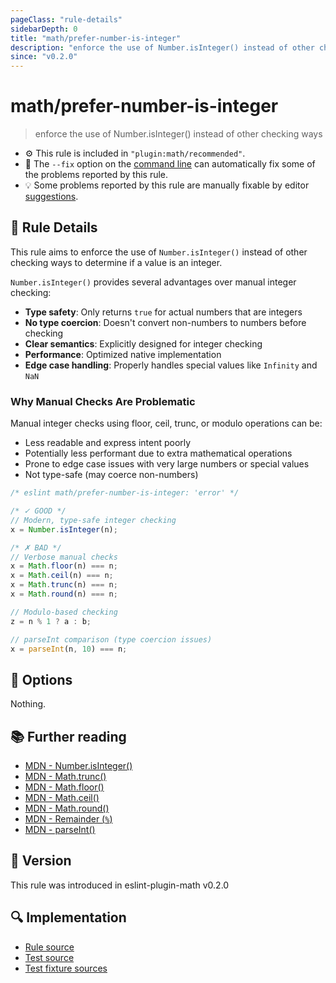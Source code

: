 ```yaml
---
pageClass: "rule-details"
sidebarDepth: 0
title: "math/prefer-number-is-integer"
description: "enforce the use of Number.isInteger() instead of other checking ways"
since: "v0.2.0"
---
```


# math/prefer-number-is-integer

> enforce the use of Number.isInteger() instead of other checking ways

- ⚙️ This rule is included in `"plugin:math/recommended"`.
- 🔧 The `--fix` option on the [command line](https://eslint.org/docs/user-guide/command-line-interface#fixing-problems) can automatically fix some of the problems reported by this rule.
- 💡 Some problems reported by this rule are manually fixable by editor [suggestions](https://eslint.org/docs/developer-guide/working-with-rules#providing-suggestions).

## 📖 Rule Details

This rule aims to enforce the use of `Number.isInteger()` instead of other checking ways to determine if a value is an integer.

`Number.isInteger()` provides several advantages over manual integer checking:

- **Type safety**: Only returns `true` for actual numbers that are integers
- **No type coercion**: Doesn't convert non-numbers to numbers before checking
- **Clear semantics**: Explicitly designed for integer checking
- **Performance**: Optimized native implementation
- **Edge case handling**: Properly handles special values like `Infinity` and `NaN`

### Why Manual Checks Are Problematic

Manual integer checks using floor, ceil, trunc, or modulo operations can be:

- Less readable and express intent poorly
- Potentially less performant due to extra mathematical operations
- Prone to edge case issues with very large numbers or special values
- Not type-safe (may coerce non-numbers)

<eslint-code-block fix>

<!-- eslint-skip -->

```js
/* eslint math/prefer-number-is-integer: 'error' */

/* ✓ GOOD */
// Modern, type-safe integer checking
x = Number.isInteger(n);

/* ✗ BAD */
// Verbose manual checks
x = Math.floor(n) === n;
x = Math.ceil(n) === n;
x = Math.trunc(n) === n;
x = Math.round(n) === n;

// Modulo-based checking
z = n % 1 ? a : b;

// parseInt comparison (type coercion issues)
x = parseInt(n, 10) === n;
```

</eslint-code-block>

## 🔧 Options

Nothing.

## 📚 Further reading

- [MDN - Number.isInteger()](https://developer.mozilla.org/en-US/docs/Web/JavaScript/Reference/Global_Objects/Number/isInteger)
- [MDN - Math.trunc()](https://developer.mozilla.org/en-US/docs/Web/JavaScript/Reference/Global_Objects/Math/trunc)
- [MDN - Math.floor()](https://developer.mozilla.org/en-US/docs/Web/JavaScript/Reference/Global_Objects/Math/floor)
- [MDN - Math.ceil()](https://developer.mozilla.org/en-US/docs/Web/JavaScript/Reference/Global_Objects/Math/ceil)
- [MDN - Math.round()](https://developer.mozilla.org/en-US/docs/Web/JavaScript/Reference/Global_Objects/Math/round)
- [MDN - Remainder (`%`)](https://developer.mozilla.org/en-US/docs/Web/JavaScript/Reference/Operators/Remainder)
- [MDN - parseInt()](https://developer.mozilla.org/en-US/docs/Web/JavaScript/Reference/Global_Objects/parseInt)

## 🚀 Version

This rule was introduced in eslint-plugin-math v0.2.0

## 🔍 Implementation

- [Rule source](https://github.com/ota-meshi/eslint-plugin-math/blob/main/src/rules/prefer-number-is-integer.ts)
- [Test source](https://github.com/ota-meshi/eslint-plugin-math/blob/main/tests/src/rules/prefer-number-is-integer.ts)
- [Test fixture sources](https://github.com/ota-meshi/eslint-plugin-math/tree/main/tests/fixtures/rules/prefer-number-is-integer)
